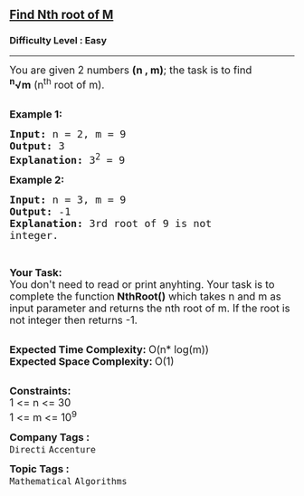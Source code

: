 <h2><a href="https://practice.geeksforgeeks.org/problems/find-nth-root-of-m5843/1?utm_source=gfg&utm_medium=article&utm_campaign=bottom_sticky_on_article">Find Nth root of M</a></h2><h3>Difficulty Level : Easy</h3><hr><div class="problems_problem_content__Xm_eO"><p><span style="font-size:18px">You are given 2 numbers <strong>(n&nbsp;, m)</strong>; the task is to find <strong><sup>n</sup>√m</strong>&nbsp;(n<sup>th</sup> root of m).</span><br>
&nbsp;</p>

<p><span style="font-size:18px"><strong>Example 1:</strong></span></p>

<pre><span style="font-size:18px"><strong>Input: </strong>n = 2, m = 9
<strong>Output: </strong>3
<strong>Explanation: </strong>3<sup>2</sup>&nbsp;= 9</span>
</pre>

<p><span style="font-size:18px"><strong>Example 2:</strong></span></p>

<pre><span style="font-size:18px"><strong>Input: </strong>n = 3, m = 9
<strong>Output: </strong>-1
<strong>Explanation: </strong>3rd root of 9 is not
integer.</span>
</pre>

<p>&nbsp;</p>

<p><span style="font-size:18px"><strong>Your Task:</strong><br>
You don't need to read or print anyhting. Your task is to complete the function<strong>&nbsp;NthRoot()</strong>&nbsp;which takes n and m as input parameter and returns the nth root of m. If the root is not integer then returns -1.</span><br>
&nbsp;</p>

<p><span style="font-size:18px"><strong>Expected Time Complexity:&nbsp;</strong>O(n* log(m))<br>
<strong>Expected Space Complexity:&nbsp;</strong>O(1)</span><br>
&nbsp;</p>

<p><span style="font-size:18px"><strong>Constraints:</strong><br>
1 &lt;= n &lt;= 30</span><br>
<span style="font-size:18px">1 &lt;= m &lt;= 10<sup>9</sup></span></p>
</div><p><span style=font-size:18px><strong>Company Tags : </strong><br><code>Directi</code>&nbsp;<code>Accenture</code>&nbsp;<br><p><span style=font-size:18px><strong>Topic Tags : </strong><br><code>Mathematical</code>&nbsp;<code>Algorithms</code>&nbsp;